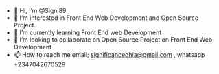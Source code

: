 - 👋 Hi, I’m @Signi89
- 👀 I’m interested in Front End Web Development and Open Source Project.
- 🌱 I’m currently learning Front End web Development
- 💞️ I’m looking to collaborate on Open Source Project on Front End Web Development
- 📫 How to reach me email; significanceohia@gmail.com , whatsapp +2347042670529

<!---
Signi89/Signi89 is a ✨ special ✨ repository because its `README.md` (this file) appears on your GitHub profile.
You can click the Preview link to take a look at your changes.
--->
